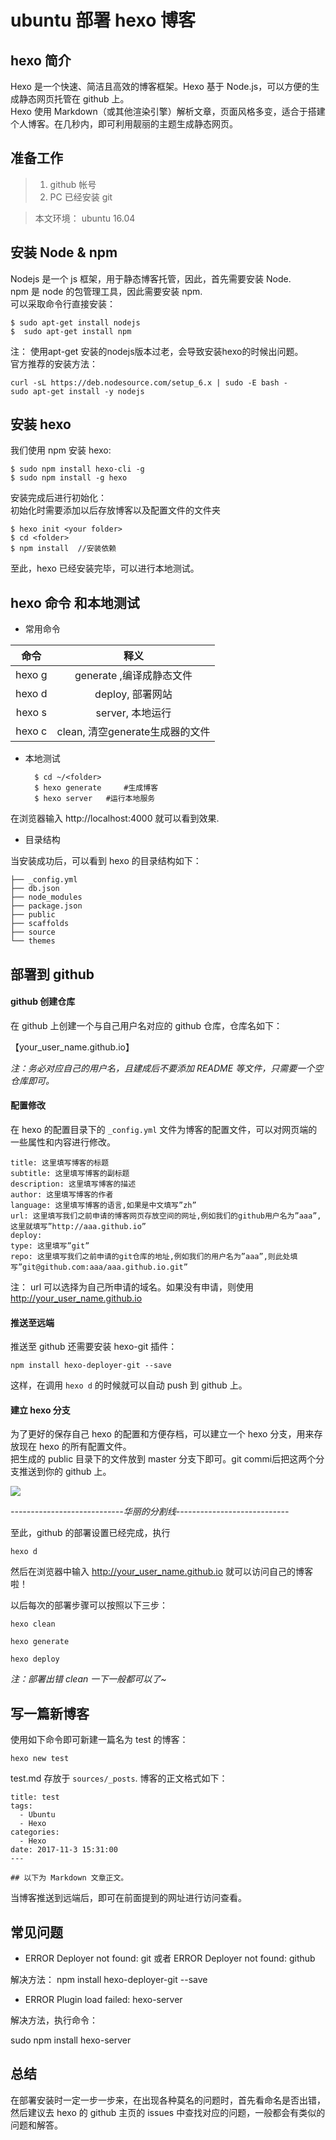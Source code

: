 # ubuntu 部署 hexo 博客  

## hexo 简介  

Hexo 是一个快速、简洁且高效的博客框架。Hexo 基于 Node.js，可以方便的生成静态网页托管在 github 上。  
Hexo 使用 Markdown（或其他渲染引擎）解析文章，页面风格多变，适合于搭建个人博客。在几秒内，即可利用靓丽的主题生成静态网页。

## 准备工作  

> 1. github 帐号  
> 2. PC 已经安装 git  

> 本文环境： ubuntu 16.04  

## 安装 Node & npm  

Nodejs 是一个 js 框架，用于静态博客托管，因此，首先需要安装 Node.    
npm 是 node 的包管理工具，因此需要安装 npm.  
可以采取命令行直接安装：  

    $ sudo apt-get install nodejs
    $  sudo apt-get install npm  

注：  使用apt-get 安装的nodejs版本过老，会导致安装hexo的时候出问题。  
官方推荐的安装方法：

    curl -sL https://deb.nodesource.com/setup_6.x | sudo -E bash -
    sudo apt-get install -y nodejs  

## 安装 hexo  

我们使用 npm 安装 hexo:  

    $ sudo npm install hexo-cli -g
    $ sudo npm install -g hexo  
安装完成后进行初始化：  
初始化时需要添加以后存放博客以及配置文件的文件夹  

    $ hexo init <your folder>  
    $ cd <folder>
    $ npm install  //安装依赖
至此，hexo 已经安装完毕，可以进行本地测试。  

## hexo 命令 和本地测试

- 常用命令  

|命令|释义| 
|:---:|:---:| 
|hexo g|generate ,编译成静态文件|  
|hexo d|deploy, 部署网站|
|hexo s|server, 本地运行|
|hexo c|clean, 清空generate生成器的文件|  

- 本地测试  

        $ cd ~/<folder>
        $ hexo generate     #生成博客
        $ hexo server   #运行本地服务  

在浏览器输入 http://localhost:4000 就可以看到效果.  

- 目录结构  

当安装成功后，可以看到 hexo 的目录结构如下：  

```
├── _config.yml
├── db.json
├── node_modules
├── package.json
├── public
├── scaffolds
├── source
└── themes
```

## 部署到 github  

#### github 创建仓库  

在 github 上创建一个与自己用户名对应的 github 仓库，仓库名如下：  

【your_user_name.github.io】

*注：务必对应自己的用户名，且建成后不要添加 README 等文件，只需要一个空仓库即可。*



#### 配置修改  

在 hexo 的配置目录下的 `_config.yml` 文件为博客的配置文件，可以对网页端的一些属性和内容进行修改。 
```
title: 这里填写博客的标题
subtitle: 这里填写博客的副标题
description: 这里填写博客的描述
author: 这里填写博客的作者
language: 这里填写博客的语言,如果是中文填写”zh”
url: 这里填写我们之前申请的博客网页存放空间的网址,例如我们的github用户名为”aaa”,这里就填写”http://aaa.github.io”
deploy:
type: 这里填写”git”
repo: 这里填写我们之前申请的git仓库的地址,例如我们的用户名为”aaa”,则此处填写”git@github.com:aaa/aaa.github.io.git”
```

注： url 可以选择为自己所申请的域名。如果没有申请，则使用 http://your_user_name.github.io  

#### 推送至远端  

推送至 github 还需要安装 hexo-git 插件：  

	npm install hexo-deployer-git --save  

这样，在调用 	`hexo d` 的时候就可以自动 push 到 github 上。

#### 建立 hexo 分支  

为了更好的保存自己 hexo 的配置和方便存档，可以建立一个 hexo 分支，用来存放现在 hexo 的所有配置文件。  
把生成的 public 目录下的文件放到 master 分支下即可。git commi后把这两个分支推送到你的 github 上。

![](https://i.imgur.com/c6feNZ1.png)

*----------------------------华丽的分割线----------------------------*

至此，github 的部署设置已经完成，执行

    hexo d

然后在浏览器中输入 http://your_user_name.github.io 就可以访问自己的博客啦！  

以后每次的部署步骤可以按照以下三步：  

    hexo clean

    hexo generate

    hexo deploy  
    
*注：部署出错 clean 一下一般都可以了~*

## 写一篇新博客  

使用如下命令即可新建一篇名为 test 的博客：  

	hexo new test  

test.md 存放于 `sources/_posts`. 博客的正文格式如下：  
```
title: test
tags:
  - Ubuntu
  - Hexo
categories:
  - Hexo
date: 2017-11-3 15:31:00
---

## 以下为 Markdown 文章正文。
```
当博客推送到远端后，即可在前面提到的网址进行访问查看。

## 常见问题  

- ERROR Deployer not found: git 或者 ERROR Deployer not found: github

 解决方法： npm install hexo-deployer-git --save


- ERROR Plugin load failed: hexo-server

 解决方法，执行命令：

 sudo npm install hexo-server  

## 总结

在部署安装时一定一步一步来，在出现各种莫名的问题时，首先看命名是否出错，然后建议去 hexo 的 github 主页的 issues 中查找对应的问题，一般都会有类似的问题和解答。



  







